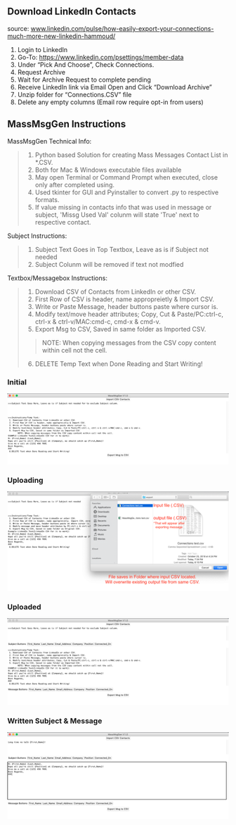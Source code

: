 
## Download LinkedIn Contacts
source: www.linkedin.com/pulse/how-easily-export-your-connections-much-more-new-linkedin-hammoud/

1. Login to LinkedIn
2. Go-To: https://www.linkedin.com/psettings/member-data
3. Under “Pick And Choose”, Check Connections.
4. Request Archive
5. Wait for Archive Request to complete pending
6. Receive LinkedIn link via Email Open and Click “Download Archive”
7. Unzip folder for “Connections.CSV” file
8. Delete any empty columns (Email row require opt-in from users)

## MassMsgGen Instructions
MassMsgGen Technical Info:
>1. Python based Solution for creating Mass Messages Contact List in *.CSV. 
>2. Both for Mac & Windows executable files available
>3. May open Terminal or Command Prompt when executed, close only after completed using.
>4. Used tkinter for GUI and Pyinstaller to convert .py to respective formats.
>5. If value missing in contacts info that was used in message or subject, 'Missg Used Val' colunm will state 'True' next to respective contact.

Subject Instructions:
>1. Subject Text Goes in Top Textbox, Leave as is if Subject not needed
>2. Subject Colunm will be removed if text not modfied

Textbox/Messagebox Instructions:
>1. Download CSV of Contacts from LinkedIn or other CSV.
>2. First Row of CSV is header, name appropreietly & Import CSV.
>3. Write or Paste Message, header buttons paste where cursor is.
>4. Modify text/move header attributes; Copy, Cut & Paste/PC:ctrl-c, ctrl-x & ctrl-v/MAC:cmd-c, cmd-x & cmd-v.
>5. Export Msg to CSV, Saved in same folder as Imported CSV.
>>NOTE: When copying messages from the CSV copy content within cell not the cell.
>6. DELETE Temp Text when Done Reading and Start Writing!

### Initial
![png](screenshots/init.png)

### Uploading
![png](screenshots/uploading.png)

### Uploaded
![png](screenshots/uploaded.png)

### Written Subject & Message
![png](screenshots/written.png)
